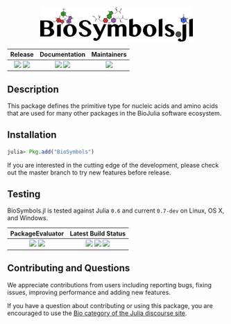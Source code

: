 <p align="center"><img src="https://raw.githubusercontent.com/BioJulia/assets/master/branding/packages/BioSymbols/BioSymbols_Logo_600.png" width="70%" alt="BioSymbols.jl" /></p>

| **Release**                                                     | **Documentation**                                                               | **Maintainers**                             |
|:---------------------------------------------------------------:|:-------------------------------------------------------------------------------:|:-------------------------------------------:|
| [![](https://img.shields.io/github/release/BioJulia/BioSymbols.jl.svg)](https://github.com/BioJulia/BioSymbols.jl/releases/latest) [![](https://img.shields.io/badge/license-MIT-green.svg)](https://github.com/BioJulia/BioSymbols.jl/blob/master/LICENSE) | [![](https://img.shields.io/badge/docs-stable-blue.svg)](https://biojulia.net/BioSymbols.jl/stable) [![](https://img.shields.io/badge/docs-latest-blue.svg)](https://biojulia.github.io/BioSymbols.jl/latest) | ![](https://img.shields.io/badge/BioJulia%20Maintainer-Ward9250-orange.svg) |


## Description

This package defines the primitive type for nucleic acids and amino acids that
are used for many other packages in the BioJulia software ecosystem.


## Installation
```julia
julia> Pkg.add("BioSymbols")
```

If you are interested in the cutting edge of the development, please check out
the master branch to try new features before release.


## Testing

BioSymbols.jl is tested against Julia `0.6` and current `0.7-dev` on Linux, OS X,
and Windows.

| **PackageEvaluator**                                            | **Latest Build Status**                                                                                |
|:---------------------------------------------------------------:|:------------------------------------------------------------------------------------------------------:|
| [![](http://pkg.julialang.org/badges/BioSymbols_0.6.svg)](http://pkg.julialang.org/?pkg=BioSymbols) [![](http://pkg.julialang.org/badges/BioSymbols_0.7.svg)](http://pkg.julialang.org/?pkg=BioSymbols) | [![](https://travis-ci.org/BioJulia/BioSymbols.jl.svg?branch=master)](https://travis-ci.org/BioJulia/BioSymbols.jl) [![](https://ci.appveyor.com/api/projects/status/q9i9c79h0p33tiqp/branch/master?svg=true)](https://ci.appveyor.com/project/Ward9250/BioSymbols-jl/branch/master) [![](https://codecov.io/gh/BioJulia/BioSymbols.jl/branch/master/graph/badge.svg)](https://codecov.io/gh/BioJulia/BioSymbols.jl) |


## Contributing and Questions

We appreciate contributions from users including reporting bugs, fixing issues,
improving performance and adding new features.

If you have a question about
contributing or using this package, you are encouraged to use the
[Bio category of the Julia discourse
site](https://discourse.julialang.org/c/domain/bio).
